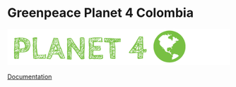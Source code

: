 # Greenpeace Planet 4 Colombia

![Planet4](./planet4.png)

[Documentation](https://support.greenpeace.org/planet4/nro-customization/deployment)
